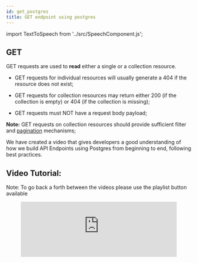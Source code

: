 ```yaml
---
id: get_postgres
title: GET endpoint using postgres
---
```

import TextToSpeech from '../src/SpeechComponent.js';

<TextToSpeech>

## GET
GET requests are used to **read** either a single or a collection resource.

  - GET requests for individual resources will usually generate a 404 if the resource does not exist;

  - GET requests for collection resources may return either 200 (if the collection is empty) or 404 (if the collection is missing);

  - GET requests must NOT have a request body payload;

**Note:** GET requests on collection resources should provide sufficient filter and [pagination](pagination.md) mechanisms;

We have created a video that gives developers a good understanding of how we build API Endpoints using Postgres from beginning to end, following best practices. 

##  Video Tutorial:
Note: To go back a forth between the videos please use the playlist button available
<figure class="video-container">
  <iframe width="100%" src="https://www.youtube.com/embed/videoseries?list=PL1mVZlA7eC8RlnSifeo-qR1PLZ9K9xFq6" title="YouTube video player" frameborder="0" allow="accelerometer; autoplay; clipboard-write; encrypted-media; gyroscope; picture-in-picture" allowfullscreen></iframe>
</figure>

</TextToSpeech>